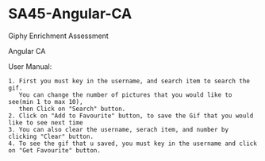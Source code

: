 # SA45-Angular-CA
Giphy Enrichment Assessment

Angular CA

User Manual:

    1. First you must key in the username, and search item to search the gif.
       You can change the number of pictures that you would like to see(min 1 to max 10), 
       then Click on "Search" button.
    2. Click on "Add to Favourite" button, to save the Gif that you would like to see next time
    3. You can also clear the username, serach item, and number by clicking "Clear" button.
    4. To see the gif that u saved, you must key in the username and click on "Get Favourite" button.


